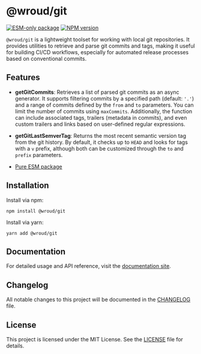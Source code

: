 # @wroud/git

[![ESM-only package][package]][package-url]
[![NPM version][npm]][npm-url]

<!-- [![Install size][size]][size-url] -->

[package]: https://img.shields.io/badge/package-ESM--only-ffe536.svg
[package-url]: https://gist.github.com/sindresorhus/a39789f98801d908bbc7ff3ecc99d99c
[npm]: https://img.shields.io/npm/v/@wroud/git.svg
[npm-url]: https://npmjs.com/package/@wroud/git
[size]: https://packagephobia.com/badge?p=@wroud/git
[size-url]: https://packagephobia.com/result?p=@wroud/git

`@wroud/git` is a lightweight toolset for working with local git repositories. It provides utilities to retrieve and parse git commits and tags, making it useful for building CI/CD workflows, especially for automated release processes based on conventional commits.

## Features

- **getGitCommits**: Retrieves a list of parsed git commits as an async generator. It supports filtering commits by a specified path (default: `'.'`) and a range of commits defined by the `from` and `to` parameters. You can limit the number of commits using `maxCommits`. Additionally, the function can include associated tags, trailers (metadata in commits), and even custom trailers and links based on user-defined regular expressions.

- **getGitLastSemverTag**: Returns the most recent semantic version tag from the git history. By default, it checks up to `HEAD` and looks for tags with a `v` prefix, although both can be customized through the `to` and `prefix` parameters.

- [Pure ESM package][package-url]

## Installation

Install via npm:

```
npm install @wroud/git
```

Install via yarn:

```
yarn add @wroud/git
```

## Documentation

For detailed usage and API reference, visit the [documentation site](https://wroud.dev).

## Changelog

All notable changes to this project will be documented in the [CHANGELOG](./CHANGELOG.md) file.

## License

This project is licensed under the MIT License. See the [LICENSE](./LICENSE) file for details.
